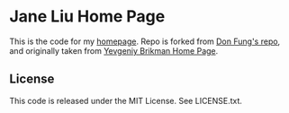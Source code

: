 # Jane Liu Home Page

This is the code for my [homepage](https://jane-ite.github.io). Repo is forked from [Don Fung's repo](https://donfung.github.io/), and originally taken from [Yevgeniy Brikman Home Page](https://www.ybrikman.com).

## License

This code is released under the MIT License. See LICENSE.txt.
